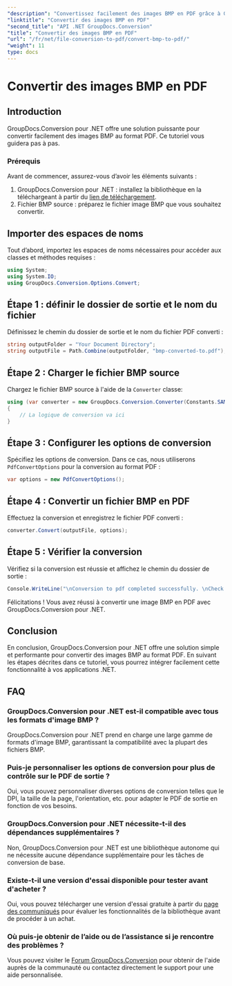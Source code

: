 ```yaml
---
"description": "Convertissez facilement des images BMP en PDF grâce à GroupDocs.Conversion pour .NET. Options personnalisables pour un rendu optimal."
"linktitle": "Convertir des images BMP en PDF"
"second_title": "API .NET GroupDocs.Conversion"
"title": "Convertir des images BMP en PDF"
"url": "/fr/net/file-conversion-to-pdf/convert-bmp-to-pdf/"
"weight": 11
type: docs
---
```

# Convertir des images BMP en PDF

## Introduction
GroupDocs.Conversion pour .NET offre une solution puissante pour convertir facilement des images BMP au format PDF. Ce tutoriel vous guidera pas à pas.
### Prérequis
Avant de commencer, assurez-vous d’avoir les éléments suivants :
1. GroupDocs.Conversion pour .NET : installez la bibliothèque en la téléchargeant à partir du [lien de téléchargement](https://releases.groupdocs.com/conversion/net/).
2. Fichier BMP source : préparez le fichier image BMP que vous souhaitez convertir.

## Importer des espaces de noms
Tout d’abord, importez les espaces de noms nécessaires pour accéder aux classes et méthodes requises :
```csharp
using System;
using System.IO;
using GroupDocs.Conversion.Options.Convert;
```
## Étape 1 : définir le dossier de sortie et le nom du fichier
Définissez le chemin du dossier de sortie et le nom du fichier PDF converti :
```csharp
string outputFolder = "Your Document Directory";
string outputFile = Path.Combine(outputFolder, "bmp-converted-to.pdf");
```
## Étape 2 : Charger le fichier BMP source
Chargez le fichier BMP source à l'aide de la `Converter` classe:
```csharp
using (var converter = new GroupDocs.Conversion.Converter(Constants.SAMPLE_BMP))
{
    // La logique de conversion va ici
}
```
## Étape 3 : Configurer les options de conversion
Spécifiez les options de conversion. Dans ce cas, nous utiliserons `PdfConvertOptions` pour la conversion au format PDF :
```csharp
var options = new PdfConvertOptions();
```
## Étape 4 : Convertir un fichier BMP en PDF
Effectuez la conversion et enregistrez le fichier PDF converti :
```csharp
converter.Convert(outputFile, options);
```
## Étape 5 : Vérifier la conversion
Vérifiez si la conversion est réussie et affichez le chemin du dossier de sortie :
```csharp
Console.WriteLine("\nConversion to pdf completed successfully. \nCheck output in {0}", outputFolder);
```
Félicitations ! Vous avez réussi à convertir une image BMP en PDF avec GroupDocs.Conversion pour .NET.

## Conclusion
En conclusion, GroupDocs.Conversion pour .NET offre une solution simple et performante pour convertir des images BMP au format PDF. En suivant les étapes décrites dans ce tutoriel, vous pourrez intégrer facilement cette fonctionnalité à vos applications .NET.
## FAQ
### GroupDocs.Conversion pour .NET est-il compatible avec tous les formats d'image BMP ?
GroupDocs.Conversion pour .NET prend en charge une large gamme de formats d'image BMP, garantissant la compatibilité avec la plupart des fichiers BMP.
### Puis-je personnaliser les options de conversion pour plus de contrôle sur le PDF de sortie ?
Oui, vous pouvez personnaliser diverses options de conversion telles que le DPI, la taille de la page, l'orientation, etc. pour adapter le PDF de sortie en fonction de vos besoins.
### GroupDocs.Conversion pour .NET nécessite-t-il des dépendances supplémentaires ?
Non, GroupDocs.Conversion pour .NET est une bibliothèque autonome qui ne nécessite aucune dépendance supplémentaire pour les tâches de conversion de base.
### Existe-t-il une version d'essai disponible pour tester avant d'acheter ?
Oui, vous pouvez télécharger une version d'essai gratuite à partir du [page des communiqués](https://releases.groupdocs.com/) pour évaluer les fonctionnalités de la bibliothèque avant de procéder à un achat.
### Où puis-je obtenir de l’aide ou de l’assistance si je rencontre des problèmes ?
Vous pouvez visiter le [Forum GroupDocs.Conversion](https://forum.groupdocs.com/c/conversion/11) pour obtenir de l'aide auprès de la communauté ou contactez directement le support pour une aide personnalisée.